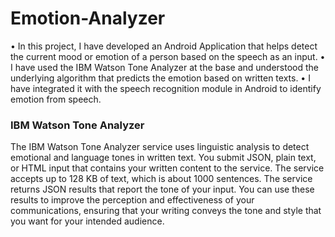 # Emotion-Analyzer

•	In this project, I have developed an Android Application that helps detect the current mood or emotion of a person based on the speech as an input.
•	I have used the IBM Watson Tone Analyzer at the base and understood the underlying algorithm that predicts the emotion based on written texts.
•	I have integrated it with the speech recognition module in Android to identify emotion from speech.


### IBM Watson Tone Analyzer

The IBM Watson Tone Analyzer service uses linguistic analysis to detect emotional and language tones in written text. 
You submit JSON, plain text, or HTML input that contains your written content to the service. The service accepts up to 128 KB of text, which is about 1000 sentences. The service returns JSON results that report the tone of your input. You can use these results to improve the perception and effectiveness of your communications, ensuring that your writing conveys the tone and style that you want for your intended audience.

